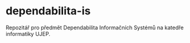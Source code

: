 # dependabilita-is
Repozitář pro předmět Dependabilita Informačních Systémů na katedře informatiky UJEP.
